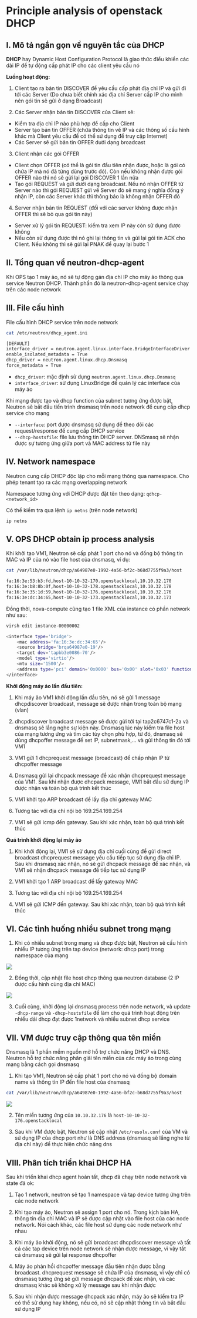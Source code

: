 # Principle analysis of openstack DHCP

## I. Mô tả ngắn gọn về nguyên tắc của DHCP

**DHCP** hay Dynamic Host Configuration Protocol là giao thức điều khiển các dải IP để tự động cấp phát IP cho các client yêu cầu nó

**Luồng hoạt động:**

1. Client tạo ra bản tin DISCOVER để yêu cầu cấp phát địa chỉ IP và gửi đi tới các Server (Do chưa biết chính xác địa chỉ Server cấp IP cho mình nên gói tin sẽ gửi ở dạng Broadcast)

2. Các Server nhận bản tin DISCOVER của Client sẽ:
- Kiểm tra địa chỉ IP nào phù hợp để cấp cho Client
- Server tạo bản tin OFFER (chứa thông tin về IP và các thông số cấu hình khác mà Client yêu cầu để có thể sử dụng để truy cập Internet)
- Các Server sẽ gửi bản tin OFFER dưới dạng broadcast

3. Client nhận các gói OFFER
- Client chọn OFFER (có thể là gói tin đầu tiên nhận được, hoặc là gói có chứa IP mà nó đã từng dùng trước đó). Còn nếu không nhận được gói OFFER nào thì nó sẽ gửi lại gói DISCOVER 1 lần nữa
- Tạo gói REQUEST và gửi dưới dạng broadcast. Nếu nó nhận OFFER từ Server nào thì gói REQUEST gửi về Server đó sẽ mang ý nghĩa đồng ý nhận IP, còn các Server khác thì thông báo là không nhận OFFER đó

4. Server nhận bản tin REQUEST (đối với các server không được nhận OFFER thì sẽ bỏ qua gói tin này)
- Server xử lý gói tin REQUEST: kiểm tra xem IP này còn sử dụng được không
- Nếu còn sử dụng được thì nó ghi lại thông tin và gửi lại gói tin ACK cho Client. Nếu không thì sẽ gửi lại PNAK để quay lại bước 1

## II. Tổng quan về neutron-dhcp-agent

Khi OPS tạo 1 máy ảo, nó sẽ tự động gán địa chỉ IP cho máy ảo thông qua service Neutron DHCP. Thành phần đó là neutron-dhcp-agent service chạy trên các node network

## III. File cấu hình

File cấu hình DHCP service trên node network

```sh
cat /etc/neutron/dhcp_agent.ini
```

```sh
[DEFAULT]
interface_driver = neutron.agent.linux.interface.BridgeInterfaceDriver
enable_isolated_metadata = True
dhcp_driver = neutron.agent.linux.dhcp.Dnsmasq
force_metadata = True
```

- ```dhcp_driver```: mặc định sử dụng ```neutron.agent.linux.dhcp.Dnsmasq```
- ```interface_driver```: sử dụng LinuxBridge để quản lý các interface của máy ảo

Khi mạng được tạo và dhcp function của subnet tương ứng được bật, Neutron sẽ bắt đầu tiến trình dnsmasq trển node network để cung cấp dhcp service cho mạng

- ```--interface```: port được dnsmasq sử dụng để theo dõi các request/response để cung cấp DHCP service
- ```--dhcp-hostsfile```: file lưu thông tin DHCP server. DNSmasq sẽ nhận được sự tương ứng giữa port và MAC address từ file này

## IV. Network namespace

Neutron cung cấp DHCP độc lập cho mỗi mạng thông qua namespace. Cho phép tenant tạo ra các mạng overlapping network

Namespace tương ứng với DHCP được đặt tên theo dạng: ```qdhcp-<network_id>```

Có thể kiểm tra qua lệnh ```ip netns``` (trên node network)

```sh
ip netns
```

## V. OPS DHCP obtain ip process analysis

Khi khởi tạo VM1, Neutron sẽ cấp phát 1 port cho nó và đồng bộ thông tin MAC và IP của nó vào file host của dnsmasq, ví dụ:

```sh
cat /var/lib/neutron/dhcp/a64987e0-1992-4a56-bf2c-b68d7755f9a3/host

fa:16:3e:53:b3:fd,host-10-10-32-170.openstacklocal,10.10.32.170
fa:16:3e:b8:8b:0f,host-10-10-32-178.openstacklocal,10.10.32.178
fa:16:3e:35:1d:59,host-10-10-32-176.openstacklocal,10.10.32.176
fa:16:3e:dc:34:65,host-10-10-32-173.openstacklocal,10.10.32.173
```

Đồng thời, nova-compute cũng tạo 1 file XML của instance có phần network như sau:

```sh
virsh edit instance-00000002

<interface type='bridge'>
    <mac address='fa:16:3e:dc:34:65'/>
    <source bridge='brqa64987e0-19'/>
    <target dev='tapbb3e0086-70'/>
    <model type='virtio'/>
    <mtu size='1500'/>
    <address type='pci' domain='0x0000' bus='0x00' slot='0x03' function='0x0'/>
</interface>
```

**Khởi động máy ảo lần đầu tiên:**

1. Khi máy ảo VM1 khởi động lần đầu tiên, nó sẽ gửi 1 message dhcpdiscover broadcast, message sẽ được nhận trong toàn bộ mạng (vlan)

2. dhcpdiscover broadcast message sẽ được gửi tới tại tap2c6747c1-2a và dnsmasq sẽ lắng nghe sự kiện này. Dnsmasq lúc này kiểm tra file host của mạng tương ứng và tìm các tùy chọn phù hợp, từ đó, dnsmasq sẽ dùng dhcpoffer message để set IP, subnetmask,... và gửi thông tin đó tới VM1

3. VM1 gửi 1 dhcprequest message (broadcast) để chấp nhận IP từ dhcpoffer message

4. Dnsmasq gửi lại dhcpack message để xác nhận dhcprequest message của VM1. Sau khi nhận được dhcpack message, VM1 bắt đầu sử dụng IP được nhận và toàn bộ quá trình kết thúc

5. VM1 khởi tạo ARP broadcast để lấy địa chỉ gateway MAC

6. Tương tác với địa chỉ nội bộ 169.254.169.254

7. VM1 sẽ gửi icmp đến gateway. Sau khi xác nhận, toàn bộ quá trình kết thúc

**Quá trình khởi động lại máy ảo**

1. Khi khởi động lại, VM1 sẽ sử dụng địa chỉ cuối cùng để gửi direct broadcast dhcprequest message yêu cầu tiếp tục sử dụng địa chỉ IP. Sau khi dnsmasq xác nhận, nó sẽ gửi dhcpack message để xác nhận, và VM1 sẽ nhận dhcpack message để tiếp tục sử dụng IP

2. VM1 khởi tạo 1 ARP broadcast để lấy gateway MAC

3. Tương tác với địa chỉ nội bộ 169.254.169.254

4. VM1 sẽ gửi ICMP đến gateway. Sau khi xác nhận, toàn bộ quá trình kết thúc

## VI. Các tình huống nhiều subnet trong mạng

1. Khi có nhiều subnet trong mạng và dhcp được bật, Neutron sẽ cấu hình nhiều IP tương ứng trên tap device (network: dhcp port) trong namespace của mạng

![](./images/OPS8_37.png)

2. Đồng thời, cập nhật file host dhcp thông qua neutron database (2 IP được cấu hình cùng địa chỉ MAC)

![](./images/OPS8_38.png)

3. Cuối cùng, khởi động lại dnsmasq process trên node network, và update ```-dhcp-range``` và ```-dhcp-hostsfile``` để làm cho quá trình hoạt động trên nhiều dải dhcp đạt được 1network và nhiều subnet dhcp service

## VII. VM được truy cập thông qua tên miền

Dnsmasq là 1 phần mềm nguồn mở hỗ trợ chức năng DHCP và DNS. Neutron hỗ trợ chức năng phân giải tên miền của các máy ảo trong cùng mạng bằng cách gọi dnsmasq

1. Khi tạo VM1, Neutron sẽ cấp phát 1 port cho nó và đồng bộ domain name và thông tin IP đến file host của dnsmasq

```sh
cat /var/lib/neutron/dhcp/a64987e0-1992-4a56-bf2c-b68d7755f9a3/host
```

![](./images/OPS8_39.png)

2. Tên miền tương ứng của ```10.10.32.176``` là ```host-10-10-32-176.openstacklocal```

3. Sau khi VM được bật, Neutron sẽ cập nhật ```/etc/resolv.conf``` của VM và sử dụng IP của dhcp port như là DNS address (dnsmasq sẽ lắng nghe từ địa chỉ này) để thực hiện chức năng dns

## VIII. Phân tích triển khai DHCP HA

Sau khi triển khai dhcp agent hoàn tất, dhcp đã chạy trên node network và state đã ok:

1. Tạo 1 network, neutron sẽ tạo 1 namespace và tap device tương ứng trên các node network

2. Khi tạo máy ảo, Neutron sẽ assign 1 port cho nó. Trong kịch bản HA, thông tin địa chỉ MAC và IP sẽ được cập nhật vào file host của các node network. Nói cách khác, các file host sử dụng các node network như nhau

3. Khi máy ảo khởi động, nó sẽ gửi broadcast dhcpdiscover message và tất cả các tap device trên node network sẽ nhận được message, vì vậy tất cả dnsmasq sẽ gửi lại response dhcpoffer

4. Máy ảo phản hồi dhcpoffer message đầu tiên nhận được bằng broadcast. dhcprequest message sẽ chứa IP của dnsmasq, vì vậy chỉ có dnsmasq tương ứng sẽ gửi message dhcpack để xác nhận, và các dnsmasq khác sẽ không xử lý message sau khi nhận được

5. Sau khi nhận được message dhcpack xác nhận, máy ảo sẽ kiểm tra IP có thể sử dụng hay không, nếu có, nó sẽ cập nhật thông tin và bắt đầu sử dụng IP